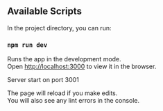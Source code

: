 

## Available Scripts

In the project directory, you can run:

### `npm run dev`

Runs the app in the development mode.<br />
Open [http://localhost:3000](http://localhost:3000) to view it in the browser.

Server start on port 3001

The page will reload if you make edits.<br />
You will also see any lint errors in the console.
